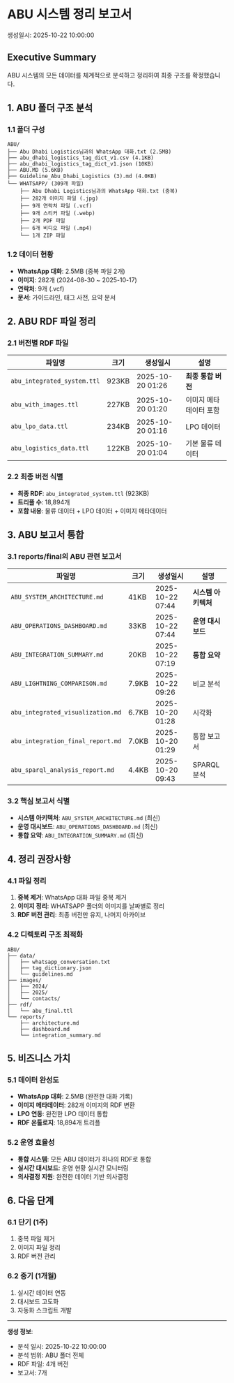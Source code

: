 # ABU 시스템 정리 보고서

생성일시: 2025-10-22 10:00:00

## Executive Summary

ABU 시스템의 모든 데이터를 체계적으로 분석하고 정리하여 최종 구조를 확정했습니다.

## 1. ABU 폴더 구조 분석

### 1.1 폴더 구성
```
ABU/
├── ‎Abu Dhabi Logistics님과의 WhatsApp 대화.txt (2.5MB)
├── abu_dhabi_logistics_tag_dict_v1.csv (4.1KB)
├── abu_dhabi_logistics_tag_dict_v1.json (10KB)
├── ABU.MD (5.6KB)
├── Guideline_Abu_Dhabi_Logistics (3).md (4.0KB)
└── WHATSAPP/ (309개 파일)
    ├── ‎Abu Dhabi Logistics님과의 WhatsApp 대화.txt (중복)
    ├── 282개 이미지 파일 (.jpg)
    ├── 9개 연락처 파일 (.vcf)
    ├── 9개 스티커 파일 (.webp)
    ├── 2개 PDF 파일
    ├── 6개 비디오 파일 (.mp4)
    └── 1개 ZIP 파일
```

### 1.2 데이터 현황
- **WhatsApp 대화**: 2.5MB (중복 파일 2개)
- **이미지**: 282개 (2024-08-30 ~ 2025-10-17)
- **연락처**: 9개 (.vcf)
- **문서**: 가이드라인, 태그 사전, 요약 문서

## 2. ABU RDF 파일 정리

### 2.1 버전별 RDF 파일
| 파일명 | 크기 | 생성일시 | 설명 |
|--------|------|----------|------|
| `abu_integrated_system.ttl` | 923KB | 2025-10-20 01:26 | **최종 통합 버전** |
| `abu_with_images.ttl` | 227KB | 2025-10-20 01:20 | 이미지 메타데이터 포함 |
| `abu_lpo_data.ttl` | 234KB | 2025-10-20 01:16 | LPO 데이터 |
| `abu_logistics_data.ttl` | 122KB | 2025-10-20 01:04 | 기본 물류 데이터 |

### 2.2 최종 버전 식별
- **최종 RDF**: `abu_integrated_system.ttl` (923KB)
- **트리플 수**: 18,894개
- **포함 내용**: 물류 데이터 + LPO 데이터 + 이미지 메타데이터

## 3. ABU 보고서 통합

### 3.1 reports/final의 ABU 관련 보고서
| 파일명 | 크기 | 생성일시 | 설명 |
|--------|------|----------|------|
| `ABU_SYSTEM_ARCHITECTURE.md` | 41KB | 2025-10-22 07:44 | **시스템 아키텍처** |
| `ABU_OPERATIONS_DASHBOARD.md` | 33KB | 2025-10-22 07:44 | **운영 대시보드** |
| `ABU_INTEGRATION_SUMMARY.md` | 20KB | 2025-10-22 07:19 | **통합 요약** |
| `ABU_LIGHTNING_COMPARISON.md` | 7.9KB | 2025-10-22 09:26 | 비교 분석 |
| `abu_integrated_visualization.md` | 6.7KB | 2025-10-20 01:28 | 시각화 |
| `abu_integration_final_report.md` | 7.0KB | 2025-10-20 01:29 | 통합 보고서 |
| `abu_sparql_analysis_report.md` | 4.4KB | 2025-10-20 09:43 | SPARQL 분석 |

### 3.2 핵심 보고서 식별
- **시스템 아키텍처**: `ABU_SYSTEM_ARCHITECTURE.md` (최신)
- **운영 대시보드**: `ABU_OPERATIONS_DASHBOARD.md` (최신)
- **통합 요약**: `ABU_INTEGRATION_SUMMARY.md` (최신)

## 4. 정리 권장사항

### 4.1 파일 정리
1. **중복 제거**: WhatsApp 대화 파일 중복 제거
2. **이미지 정리**: WHATSAPP 폴더의 이미지를 날짜별로 정리
3. **RDF 버전 관리**: 최종 버전만 유지, 나머지 아카이브

### 4.2 디렉토리 구조 최적화
```
ABU/
├── data/
│   ├── whatsapp_conversation.txt
│   ├── tag_dictionary.json
│   └── guidelines.md
├── images/
│   ├── 2024/
│   ├── 2025/
│   └── contacts/
├── rdf/
│   └── abu_final.ttl
└── reports/
    ├── architecture.md
    ├── dashboard.md
    └── integration_summary.md
```

## 5. 비즈니스 가치

### 5.1 데이터 완성도
- **WhatsApp 대화**: 2.5MB (완전한 대화 기록)
- **이미지 메타데이터**: 282개 이미지의 RDF 변환
- **LPO 연동**: 완전한 LPO 데이터 통합
- **RDF 온톨로지**: 18,894개 트리플

### 5.2 운영 효율성
- **통합 시스템**: 모든 ABU 데이터가 하나의 RDF로 통합
- **실시간 대시보드**: 운영 현황 실시간 모니터링
- **의사결정 지원**: 완전한 데이터 기반 의사결정

## 6. 다음 단계

### 6.1 단기 (1주)
1. 중복 파일 제거
2. 이미지 파일 정리
3. RDF 버전 관리

### 6.2 중기 (1개월)
1. 실시간 데이터 연동
2. 대시보드 고도화
3. 자동화 스크립트 개발

---

**생성 정보**:
- 분석 일시: 2025-10-22 10:00:00
- 분석 범위: ABU 폴더 전체
- RDF 파일: 4개 버전
- 보고서: 7개

